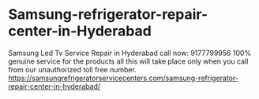 # Samsung-refrigerator-repair-center-in-Hyderabad
Samsung Led Tv Service Repair in Hyderabad call now: 9177799956 100% genuine service for the products all this will take place only when you call from our unauthorized toll free number.  https://samsungrefrigeratorservicecenters.com/samsung-refrigerator-repair-center-in-hyderabad/
